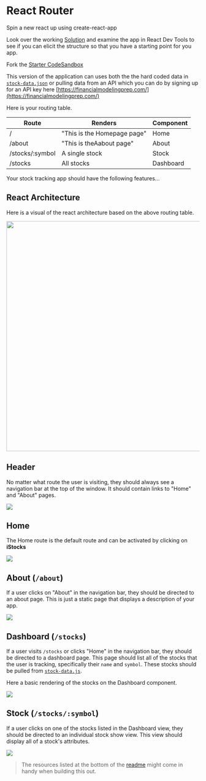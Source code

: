 # React Router

Spin a new react up using create-react-app

Look over the working [Solution](https://vhixt.csb.app/) and examine the app in React Dev Tools to see if you can elicit the structure so that you have a starting point for you app. 

Fork the [Starter CodeSandbox](https://codesandbox.io/s/istocks-starter-9wb38)

This version of the application can uses both the the hard coded data in [`stock-data.json`](./stock-data.js) or pulling data from an API which you can do by signing up for an API key here [https://financialmodelingprep.com/](https://financialmodelingprep.com/)

Here is your routing table.

| Route | Renders                                   | Component        |
| --------- | ----------------------------------------- | ------------- |
| /      | "This is the Homepage page"                    | Home             |
| /about     | "This is theAabout page"| About |
| /stocks/:symbol     | A single stock                         | Stock      |
| /stocks   | All stocks      | Dashboard    |

Your stock tracking app should have the following features...

## React Architecture

Here is a visual of the react architecture based on the above routing table.

<img src="https://i.imgur.com/E3SWaQS.png" width=600/>

## Header 

No matter what route the user is visiting, they should always see a navigation bar at the top of the window. It should contain links to "Home" and "About" pages.

<img src="https://i.imgur.com/H1bJCVr.png" />

## Home

The Home route is the default route and can be activated by clicking on **iStocks**

<img src="https://i.imgur.com/0CzetM2.png" />

## About (`/about`)

If a user clicks on "About" in the navigation bar, they should be directed to an about page. This is just a static page that displays a description of your app.

<img src="https://i.imgur.com/4QOaX1a.png" />

## Dashboard (`/stocks`)

If a user visits `/stocks` or clicks "Home" in the navigation bar, they should be directed to a dashboard page. This page should list all of the stocks that the user is tracking, specifically their `name` and `symbol`. These stocks should be pulled from [`stock-data.js`](./stock-data.js).

Here a basic rendering of the stocks on the Dashboard component.

<img src="https://i.imgur.com/8AxJshG.png" />

## Stock (`/stocks/:symbol`)

If a user clicks on one of the stocks listed in the Dashboard view, they should be directed to an individual stock show view. This view should display all of a stock's attributes.

<img src="https://i.imgur.com/hwBgDv3.png" />

> The resources listed at the bottom of the [readme](README.md) might come in handy when building this out.



<!-- # Bonus Material: [istocks-bonus](./istocks-bonus.md) -->
